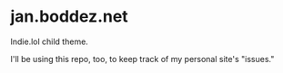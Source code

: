 # jan.boddez.net
Indie.lol child theme.

I'll be using this repo, too, to keep track of my personal site's "issues."
